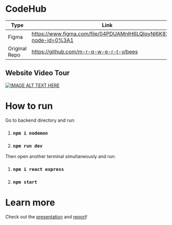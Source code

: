 # CodeHub
| Type | Link |
| --- | --- |
| Figma | https://www.figma.com/file/04PDUAMnIH6LQIqyNl6K82/Bee?node-id=0%3A1 |
| Original Repo | https://github.com/m-r-q-w-e-r-t-y/bees |

## Website Video Tour
[![IMAGE ALT TEXT HERE](https://img.youtube.com/vi/kiEHn4C1V30/0.jpg)](https://www.youtube.com/watch?v=kiEHn4C1V30)

# How to run

Go to backend directory and run:
1. ### `npm i nodemon`
2. ### `npm run dev`

Then open another terminal simultaneously and run:
1. ### `npm i react express`
2. ### `npm start`


# Learn more
Check out the [presentation](https://github.com/MattJohnson24/CodeHub/blob/main/Presentation.pdf) and [report](https://github.com/MattJohnson24/CodeHub/blob/main/Codehub_report.pdf)!
